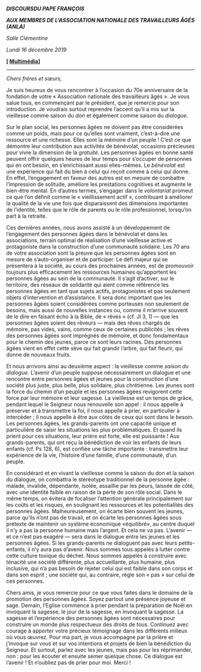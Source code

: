 ***DISCOURS******DU PAPE FRANÇOIS***

***AUX MEMBRES DE L'ASSOCIATION NATIONALE DES TRAVAILLEURS ÂGÉS (ANLA)***

*Salle Clémentine*

*Lundi 16 décembre 2019*

**[ [Multimédia](http://w2.vatican.va/content/francesco/fr/events/event.dir.html/content/vaticanevents/fr/2019/12/16/anla-lavoratorianziani.html)]**

* * *

*Chers frères et sœurs,*

Je suis heureux de vous rencontrer à l’occasion du 70e anniversaire de la fondation de votre « Association nationale des travailleurs âgés ». Je vous salue tous, en commençant par le président, que je remercie pour son introduction. Je voudrais surtout reprendre l’accent qu’il a mis sur la vieillesse comme saison du *don* et également comme saison du *dialogue*.

Sur le plan social, les personnes âgées ne doivent pas être considérées comme un poids, mais pour ce qu’elles sont vraiment, c’est-à-dire une ressource et une richesse. Elles sont la mémoire d’un peuple ! C’est ce que démontre leur contribution aux activités de bénévolat, occasions précieuses pour vivre la dimension de la *gratuité*. Les personnes âgées en bonne santé peuvent offrir quelques heures de leur temps pour s’occuper de personnes qui en ont besoin, en s’enrichissant aussi elles-mêmes. Le *bénévolat* est une expérience qui fait du bien à celui qui reçoit comme à celui qui donne. En effet, l’engagement en faveur des autres est en mesure de combattre l’impression de solitude, améliore les prestations cognitives et augmente le bien-être mental. En d’autres termes, s’engager dans le *volontariat* promeut ce que l’on définit comme le « vieillissement actif », contribuant à améliorer la qualité de la vie une fois que disparaissent des dimensions importantes de l’identité, telles que le rôle de parents ou le rôle professionnel, lorsqu’on part à la retraite.

Ces dernières années, nous avons assisté à un développement de l’engagement des personnes âgées dans le bénévolat et dans les associations, terrain optimal de réalisation d’une vieillesse active et protagoniste dans la construction d’une communauté solidaire. Les 70 ans de votre association sont la preuve que les personnes âgées sont en mesure de s’auto-organiser et de participer. Le défi majeur qui se présentera à la société, au cours des prochaines années, est de promouvoir toujours plus efficacement les ressources humaines qu’apportent les personnes âgées au sein de la communauté. Il s’agit d’activer, sur le territoire, des réseaux de solidarité qui aient comme référence les personnes âgées en tant que sujets actifs, protagonistes et pas seulement objets d’intervention et d’assistance. Il sera donc important que les personnes âgées soient considérées comme porteuses non seulement de besoins, mais aussi de nouvelles instances ou, comme il m’arrive souvent de le dire en faisant écho à la Bible, de « rêves » (cf. Jl 3, 1) — que les personnes âgées soient des rêveurs — mais des rêves chargés de mémoire, pas vides, vains, comme ceux de certaines publicités ; les rêves des personnes âgées sont imprégnés de mémoire, et donc fondamentaux pour le chemin des jeunes, parce ce sont leurs racines. Des personnes âgées vient en effet cette sève qui fait grandir l’arbre, qui fait fleurir, qui donne de nouveaux fruits.

Et nous arrivons ainsi au deuxième aspect : la vieillesse comme *saison du dialogue*. L’avenir d’un peuple suppose nécessairement un dialogue et une rencontre entre personnes âgées et jeunes pour la construction d’une société plus juste, plus belle, plus solidaire, plus chrétienne. Les jeunes sont la force du chemin d’un peuple et les personnes âgées revigorent cette force par leur mémoire et leur sagesse. La vieillesse est un temps de grâce, pendant lequel le Seigneur nous renouvelle son appel : il nous appelle à préserver et à transmettre la foi, il nous appelle à prier, en particulier à intercéder ; il nous appelle à être aux côtés de ceux qui sont dans le besoin. Les personnes âgées, les grands-parents ont une capacité unique et particulière de saisir les situations les plus problématiques. Et quand ils prient pour ces situations, leur prière est forte, elle est puissante ! Aux grands-parents, qui ont reçu la bénédiction de voir les enfants de leurs enfants (cf. Ps 128, 6), est confiée une tâche importante : transmettre leur expérience de la vie, l’histoire d’une famille, d’une communauté, d’un peuple.

En considérant et en vivant la vieillesse comme la saison du don et la saison du dialogue, on combattra le stéréotype traditionnel de la personne âgée : malade, invalide, dépendante, isolée, assaillie par les peurs, laissée de côté, avec une identité faible en raison de la perte de son rôle social. Dans le même temps, on évitera de focaliser l’attention générale principalement sur les coûts et les risques, en soulignant les ressources et les potentialités des personnes âgées. Malheureusement, on écarte bien souvent les jeunes, parce qu’ils n’ont pas de travail, et on écarte les personnes âgées sous prétexte de maintenir un système économique «équilibré», au centre duquel il n’y a pas la personne humaine mais l’argent. Et cela ne va pas. L’avenir — et ce n’est pas exagéré — sera dans le dialogue entre les jeunes et les personnes âgées. Si les grands-parents ne dialoguent pas avec leurs petits-enfants, il n’y aura pas d’avenir. Nous sommes tous appelés à lutter contre cette culture toxique du déchet. Nous sommes appelés à construire avec ténacité une société différente, plus accueillante, plus humaine, plus inclusive, qui n’a pas besoin de rejeter celui qui est faible dans son corps et dans son esprit ; une société qui, au contraire, règle son « pas » sur celui de ces personnes.

Chers amis, je vous remercie pour ce que vous faites dans le domaine de la promotion des personnes âgées. Soyez partout une présence joyeuse et sage. Demain, l’Eglise commence à prier pendant la préparation de Noël en invoquant la sagesse, le jour de la sagesse, en invoquant la sagesse. La sagesse et l’expérience des personnes âgées sont nécessaires pour construire un monde plus respectueux des droits de tous. Continuez avec courage à apporter votre précieux témoignage dans les différents milieux où vous œuvrez. Pour ma part, je vous accompagne par la prière et j’invoque sur vous et sur vos intentions et projets de bien la bénédiction du Seigneur. Et surtout, parlez avec les jeunes, mais pas pour les réprimander, non : pour les écouter et ensuite semer quelque chose. Ce dialogue est l’avenir ! Et n’oubliez pas de prier pour moi. Merci !